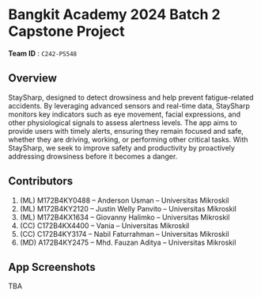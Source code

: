 # Bangkit Academy 2024 Batch 2 Capstone Project

**Team ID** : `C242-PS548`

## Overview

StaySharp, designed to detect drowsiness and help prevent fatigue-related accidents. By leveraging advanced sensors and real-time data, StaySharp monitors key indicators such as eye movement, facial expressions, and other physiological signals to assess alertness levels. The app aims to provide users with timely alerts, ensuring they remain focused and safe, whether they are driving, working, or performing other critical tasks. With StaySharp, we seek to improve safety and productivity by proactively addressing drowsiness before it becomes a danger.

## Contributors

1. (ML) M172B4KY0488 – Anderson Usman – Universitas Mikroskil
2. (ML) M172B4KY2120 – Justin Welly Panvito – Universitas Mikroskil
3. (ML) M172B4KX1634 – Giovanny Halimko – Universitas Mikroskil
4. (CC) C172B4KX4400 – Vania – Universitas Mikroskil
5. (CC) C172B4KY3174 – Nabil Faturrahman – Universitas Mikroskil
6. (MD) A172B4KY2475 – Mhd. Fauzan Aditya – Universitas Mikroskil

## App Screenshots
TBA

